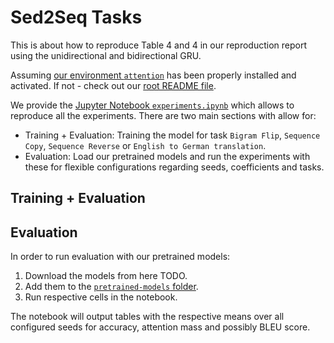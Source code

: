 # Sed2Seq Tasks

This is about how to reproduce Table 4 and 4 in our reproduction report using the unidirectional and bidirectional GRU.

Assuming [our environment `attention`](../../../env.yml) has been properly installed and activated. If not - check out our [root README file](../../../README.md).

We provide the [Jupyter Notebook `experiments.ipynb`](experiments.ipynb) which allows to reproduce all the experiments.
There are two main sections with allow for:

- Training + Evaluation: Training the model for task `Bigram Flip`, `Sequence Copy`, `Sequence Reverse` or `English to German translation`.
- Evaluation: Load our pretrained models and run the experiments with these for flexible configurations regarding seeds, coefficients and tasks.

## Training + Evaluation

## Evaluation

In order to run evaluation with our pretrained models:

1. Download the models from here TODO.
2. Add them to the [`pretrained-models` folder](data/pretrained-models/).
3. Run respective cells in the notebook.

The notebook will output tables with the respective means over all configured seeds for accuracy, attention mass and possibly BLEU score.
